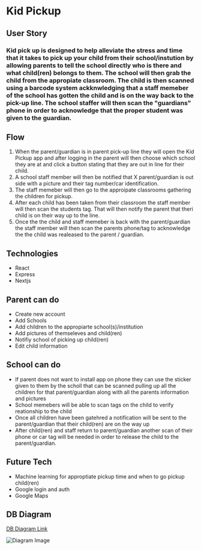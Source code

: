 # Kid Pickup

## User Story

### Kid pick up is designed to help alleviate the stress and time that it takes to pick up your child from their school/instution by allowing parents to tell the school directly who is there and what child(ren) belongs to them. The school will then grab the child from the appropiate classroom. The child is then scanned using a barcode system ackknwledging that a staff memeber of the school has gotten the child and is on the way back to the pick-up line. The school staffer will then scan the "guardians" phone in order to acknowledge that the proper student was given to the guardian.

## Flow
1. When the parent/guardian is in parent pick-up line they will open the Kid Pickup app and after logging in the parent will then choose which school they are at and click a button stating that they are out in line for their child.
2. A school staff member will then be notified that X parent/guardian is out side with a picture and their tag number/car identification.
3. The staff memeber will then go to the approipate classrooms gathering the children for pickup.
4. After each child has been taken from their classroom the staff member will then scan the students tag. That will then notify the parent that theri child is on their way up to the line.
5. Once the the child and staff memeber is back with the parent/guardian the staff member will then scan the parents phone/tag to acknowledge the the child was realeased to the parent / guardian.

## Technologies
* React
* Express
* Nextjs

## Parent can do
* Create new account
* Add Schools
* Add children to the appropiarte school(s)/institution
* Add pictures of themseleves and child(ren)
* Notifiy school of picking up child(ren)
* Edit child information

## School can do
* If parent does not want to install app on phone they can use the sticker given to them by the scholl that can be scanned pulling up all the children for that parent/guardian along with all the parents information and pictures
* School memebers will be able to scan tags on the child to verify reationship to the child
* Once all children have been gatehred a notification will be sent to the parent/guardian that their child(ren) are on the way up
* After child(ren) and staff return to parent/guardian another scan of their phone or car tag will be needed in order to release the child to the parent/guardian.




## Future Tech
* Machine learning for approptiate pickup time and when to go pickup child(ren)
* Google login and auth
* Google Maps

## DB Diagram
[DB Diagram Link](https://dbdiagram.io/d/6039757ffcdcb6230b21ba50)

![Diagram Image]("./backend/public/images/db_diagram_draft1.png")
